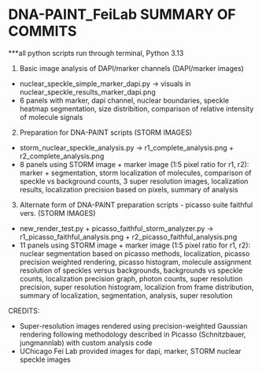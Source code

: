 # DNA-PAINT_FeiLab SUMMARY OF COMMITS
***all python scripts run through terminal, Python 3.13

1) Basic image analysis of DAPI/marker channels (DAPI/marker images)
- nuclear_speckle_simple_marker_dapi.py -> visuals in nuclear_speckle_results_marker_dapi.png
- 6 panels with marker, dapi channel, nuclear boundaries, speckle heatmap segmentation, size distribition, comparison of relative intensity of molecule signals 

2) Preparation for DNA-PAINT scripts (STORM IMAGES) 
- storm_nuclear_speckle_analysis.py -> r1_complete_analysis.png + r2_complete_analysis.png
- 8 panels using STORM image + marker image (1:5 pixel ratio for r1, r2): marker + segmentation, storm localization of molecules, comparison of speckle vs background counts, 3 super resolution images, localization results, localization precision based on pixels, summary of analysis

3) Alternate form of DNA-PAINT preparation scripts - picasso suite faithful vers. (STORM IMAGES)
- new_render_test.py + picasso_faithful_storm_analyzer.py -> r1_picasso_faithful_analysis.png + r2_picasso_faithful_analysis.png
- 11 panels using STORM image + marker image (1:5 pixel ratio for r1, r2): nuclear segmentation based on picasso methods, localization, picasso precision weighted rendering, picasso histogram, molecule assignment resolution of speckles versus backgrounds, backgrounds vs speckle counts, localization precision graph, photon counts, super resolution precision, super resolution histogram, localizion from frame distribution, summary of localization, segmentation, analysis, super resolution 


CREDITS: 
- Super-resolution images rendered using precision-weighted Gaussian rendering following methodology described in Picasso (Schnitzbauer, jungmannlab) with custom analysis code
- UChicago Fei Lab provided images for dapi, marker, STORM nuclear speckle images
